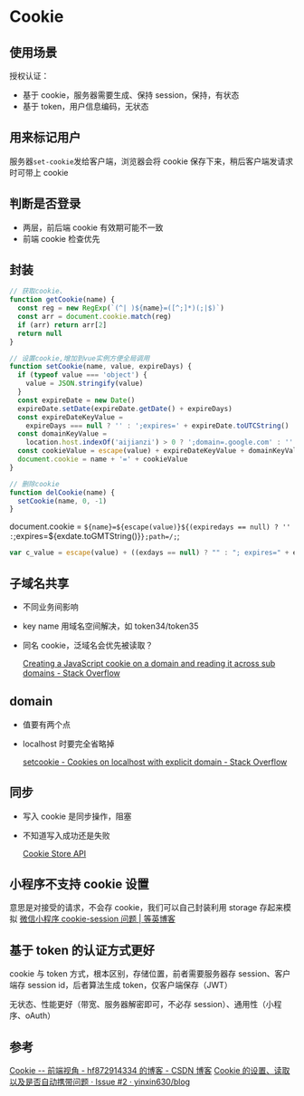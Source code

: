 # Cookie

## 使用场景

授权认证：
  - 基于 cookie，服务器需要生成、保持 session，保持，有状态
  - 基于 token，用户信息编码，无状态

## 用来标记用户

服务器`set-cookie`发给客户端，浏览器会将 cookie 保存下来，稍后客户端发请求时可带上 cookie

## 判断是否登录

- 两层，前后端 cookie 有效期可能不一致
- 前端 cookie 检查优先

## 封装

```js
// 获取cookie、
function getCookie(name) {
  const reg = new RegExp(`(^| )${name}=([^;]*)(;|$)`)
  const arr = document.cookie.match(reg)
  if (arr) return arr[2]
  return null
}

// 设置cookie,增加到vue实例方便全局调用
function setCookie(name, value, expireDays) {
  if (typeof value === 'object') {
    value = JSON.stringify(value)
  }
  const expireDate = new Date()
  expireDate.setDate(expireDate.getDate() + expireDays)
  const expireDateKeyValue =
    expireDays === null ? '' : ';expires=' + expireDate.toUTCString()
  const domainKeyValue =
    location.host.indexOf('aijianzi') > 0 ? ';domain=.google.com' : ''
  const cookieValue = escape(value) + expireDateKeyValue + domainKeyValue
  document.cookie = name + '=' + cookieValue
}

// 删除cookie
function delCookie(name) {
  setCookie(name, 0, -1)
}
```

document.cookie = `${name}=${escape(value)}${(expiredays == null) ? '' :`;expires=\${exdate.toGMTString()}`};path=/;`;

```js
var c_value = escape(value) + ((exdays == null) ? "" : "; expires=" + exdate.toUTCString());
```

## 子域名共享

- 不同业务间影响
- key name 用域名空间解决，如 token34/token35
- 同名 cookie，泛域名会优先被读取？

  [Creating a JavaScript cookie on a domain and reading it across sub domains - Stack Overflow](https://stackoverflow.com/questions/5671451/creating-a-javascript-cookie-on-a-domain-and-reading-it-across-sub-domains)

## domain

- 值要有两个点
- localhost 时要完全省略掉

  [setcookie - Cookies on localhost with explicit domain - Stack Overflow](https://stackoverflow.com/questions/1134290/cookies-on-localhost-with-explicit-domain)

## 同步

- 写入 cookie 是同步操作，阻塞
- 不知道写入成功还是失败

  [Cookie Store API](https://wicg.github.io/cookie-store/#intro-proposed-change)

## 小程序不支持 cookie 设置

意思是对接受的请求，不会存 cookie，我们可以自己封装利用 storage 存起来模拟
[微信小程序 cookie-session 问题 | 等英博客](https://www.waitig.com/%25E5%25BE%25AE%25E4%25BF%25A1%25E5%25B0%258F%25E7%25A8%258B%25E5%25BA%258Fcookie-session%25E9%2597%25AE%25E9%25A2%2598.html)

## 基于 token 的认证方式更好

cookie 与 token 方式，根本区别，存储位置，前者需要服务器存 session、客户端存 session id，后者算法生成 token，仅客户端保存（JWT）

无状态、性能更好（带宽、服务器解密即可，不必存 session）、通用性（小程序、oAuth）

## 参考

[Cookie -- 前端视角 - hf872914334 的博客 - CSDN 博客](https://blog.csdn.net/hf872914334/article/details/78979007)
[Cookie 的设置、读取以及是否自动携带问题 · Issue #2 · yinxin630/blog](https://github.com/yinxin630/blog/issues/2)

